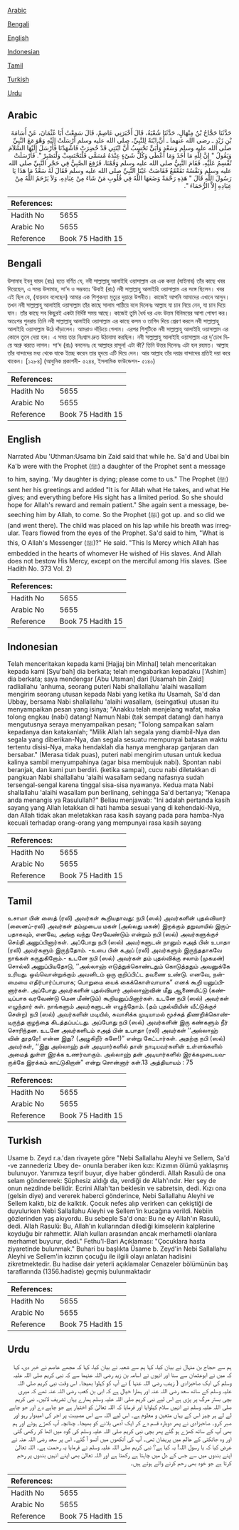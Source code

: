 [Arabic](#arabic)

[Bengali](#bengali)

[English](#english)

[Indonesian](#indonesian)

[Tamil](#tamil)

[Turkish](#turkish)

[Urdu](#urdu)

## Arabic


<div dir="rtl" lang="ar" style={{fontSize:'larger',backgroundColor:'#f8f9fa',padding:20}}>
حَدَّثَنَا حَجَّاجُ بْنُ مِنْهَالٍ، حَدَّثَنَا شُعْبَةُ، قَالَ أَخْبَرَنِي عَاصِمٌ، قَالَ سَمِعْتُ أَبَا عُثْمَانَ، عَنْ أُسَامَةَ بْنِ زَيْدٍ ـ رضى الله عنهما ـ أَنَّ ابْنَةً لِلنَّبِيِّ، صلى الله عليه وسلم أَرْسَلَتْ إِلَيْهِ وَهْوَ مَعَ النَّبِيِّ صلى الله عليه وسلم وَسَعْدٍ وَأُبَىٍّ نَحْسِبُ أَنَّ ابْنَتِي قَدْ حُضِرَتْ فَاشْهَدْنَا فَأَرْسَلَ إِلَيْهَا السَّلاَمَ وَيَقُولُ ‏"‏ إِنَّ لِلَّهِ مَا أَخَذَ وَمَا أَعْطَى وَكُلُّ شَىْءٍ عِنْدَهُ مُسَمًّى فَلْتَحْتَسِبْ وَلْتَصْبِرْ ‏"‏‏.‏ فَأَرْسَلَتْ تُقْسِمُ عَلَيْهِ، فَقَامَ النَّبِيُّ صلى الله عليه وسلم وَقُمْنَا، فَرُفِعَ الصَّبِيُّ فِي حَجْرِ النَّبِيِّ صلى الله عليه وسلم وَنَفْسُهُ تَقَعْقَعُ فَفَاضَتْ عَيْنَا النَّبِيِّ صلى الله عليه وسلم فَقَالَ لَهُ سَعْدٌ مَا هَذَا يَا رَسُولَ اللَّهِ قَالَ ‏"‏ هَذِهِ رَحْمَةٌ وَضَعَهَا اللَّهُ فِي قُلُوبِ مَنْ شَاءَ مِنْ عِبَادِهِ، وَلاَ يَرْحَمُ اللَّهُ مِنْ عِبَادِهِ إِلاَّ الرُّحَمَاءَ ‏"‏‏.‏
</div>
<div style={{backgroundColor:'#f8f9fa',padding:20, marginBottom: 10}}><table> <thead> <tr> <th>References:</th> <th></th> </tr> </thead> <tbody><tr><td>Hadith No</td><td>5655</td></tr><tr><td>Arabic No</td><td>5655</td></tr><tr><td>Reference</td><td>Book 75 Hadith 15</td></tr></tbody></table></div>

## Bengali


<div dir="ltr" lang="bn" style={{fontSize:'larger',backgroundColor:'#f8f9fa',padding:20}}>
উসামাহ ইবনু যায়দ (রাঃ) হতে বর্ণিত যে, নবী সাল্লাল্লাহু আলাইহি ওয়াসাল্লাম এর এক কন্যা (যাইনাব) তাঁর কাছে খবর দিয়েছেন, এ সময় উসামাহ, সা‘দ ও সম্ভবতঃ ‘উবাই (রাঃ) নবী সাল্লাল্লাহু আলাইহি ওয়াসাল্লাম এর সঙ্গে ছিলেন। খবর এই ছিল যে, (যায়নাব বলেছেন) আমার এক শিশুকন্যা মৃত্যুর দুয়ারে উপনীত। কাজেই আপনি আমাদের এখানে আসুন। তখন নবী সাল্লাল্লাহু আলাইহি ওয়াসাল্লাম তাঁর কাছে সালাম পাঠিয়ে বলে দিলেনঃ আল্লাহ যা চান নিয়ে নেন, যা চান দিয়ে যান। তাঁর কাছে সব কিছুরই একটা নির্দিষ্ট সময় আছে। কাজেই তুমি ধৈর্য ধর এবং উত্তম বিনিময়ের আশা পোষণ কর। অতঃপর পুনরায় তিনি নবী সাল্লাল্লাহু আলাইহি ওয়াসাল্লাম এর কাছে কসম ও তাগিদ দিয়ে প্রেরণ করলে নবী সাল্লাল্লাহু আলাইহি ওয়াসাল্লাম উঠে দাঁড়ালেন। আমরাও দাঁড়িয়ে গেলাম। এরপর শিশুটিকে নবী সাল্লাল্লাহু আলাইহি ওয়াসাল্লাম এর কোলে তুলে দেয়া হল। এ সময় তার নিঃশ্বাস দ্রুত উঠানামা করছিল। নবী সাল্লাল্লাহু আলাইহি ওয়াসাল্লাম এর দু’চোখ দিয়ে অশ্রু ঝরতে লাগল। সা‘দ (রাঃ) বললেনঃ হে আল্লাহর রাসূল! এটা কী? তিনি উত্তর দিলেনঃ এটা হল রহমত। আল্লাহ তাঁর বান্দাদের মধ্য থেকে যাকে ইচ্ছে করেন তার হৃদয়ে এটি দিয়ে দেন। আর আল্লাহ তাঁর দয়াদ্র বান্দাদের প্রতিই দয়া করে থাকেন। [১২৮৪] (আধুনিক প্রকাশনী- ৫২৪৪, ইসলামিক ফাউন্ডেশন- ৫১৪০)
</div>
<div style={{backgroundColor:'#f8f9fa',padding:20, marginBottom: 10}}><table> <thead> <tr> <th>References:</th> <th></th> </tr> </thead> <tbody><tr><td>Hadith No</td><td>5655</td></tr><tr><td>Arabic No</td><td>5655</td></tr><tr><td>Reference</td><td>Book 75 Hadith 15</td></tr></tbody></table></div>

## English


<div dir="ltr" lang="en" style={{fontSize:'larger',backgroundColor:'#f8f9fa',padding:20}}>
Narrated Abu 'Uthman:Usama bin Zaid said that while he. Sa'd and Ubai bin Ka'b were with the Prophet (ﷺ) a daughter of the Prophet sent a message to him, saying. 'My daughter is dying; please come to us." The Prophet (ﷺ) sent her his greetings and added "It is for Allah what He takes, and what He gives; and everything before His sight has a limited period. So she should hope for Allah's reward and remain patient." She again sent a message, beseeching him by Allah, to come. So the Prophet (ﷺ) got up. and so did we (and went there). The child was placed on his lap while his breath was irregular. Tears flowed from the eyes of the Prophet. Sa'd said to him, "What is this, O Allah's Messenger (ﷺ)?" He said. "This Is Mercy which Allah has embedded in the hearts of whomever He wished of His slaves. And Allah does not bestow His Mercy, except on the merciful among His slaves. (See Hadith No. 373 Vol. 2)
</div>
<div style={{backgroundColor:'#f8f9fa',padding:20, marginBottom: 10}}><table> <thead> <tr> <th>References:</th> <th></th> </tr> </thead> <tbody><tr><td>Hadith No</td><td>5655</td></tr><tr><td>Arabic No</td><td>5655</td></tr><tr><td>Reference</td><td>Book 75 Hadith 15</td></tr></tbody></table></div>

## Indonesian


<div dir="ltr" lang="id" style={{fontSize:'larger',backgroundColor:'#f8f9fa',padding:20}}>
Telah menceritakan kepada kami [Hajjaj bin Minhal] telah menceritakan kepada kami [Syu'bah] dia berkata; telah mengabarkan kepadaku ['Ashim] dia berkata; saya mendengar [Abu Utsman] dari [Usamah bin Zaid] radliallahu 'anhuma, seorang puteri Nabi shallallahu 'alaihi wasallam mengirim seorang utusan kepada Nabi yang ketika itu Usamah, Sa'd dan Ubbay, bersama Nabi shallallahu 'alaihi wasallam, (seingatku) utusan itu menyampaikan pesan yang isinya; "Anakku telah menjelang wafat, maka tolong engkau (nabi) datang! Namun Nabi (tak sempat datang) dan hanya mengutusnya seraya menyampaikan pesan; "Tolong sampaikan salam kepadanya dan katakanlah; "Milik Allah lah segala yang diambil-Nya dan segala yang diberikan-Nya, dan segala sesuatu mempunyai batasan waktu tertentu disisi-Nya, maka hendaklah dia hanya mengharap ganjaran dan bersabar." (Merasa tidak puas), puteri nabi mengirim utusan untuk kedua kalinya sambil menyumpahinya (agar bisa membujuk nabi). Spontan nabi beranjak, dan kami pun berdiri. (ketika sampai), cucu nabi diletakkan di pangkuan Nabi shallallahu 'alaihi wasallam sedang nafasnya sudah tersengal-sengal karena tinggal sisa-sisa nyawanya. Kedua mata Nabi shallallahu 'alaihi wasallam pun berlinang, sehingga Sa'd bertanya; "Kenapa anda menangis ya Rasulullah?" Beliau menjawab: "Ini adalah pertanda kasih sayang yang Allah letakkan di hati hamba sesuai yang di kehendaki-Nya, dan Allah tidak akan meletakkan rasa kasih sayang pada para hamba-Nya kecuali terhadap orang-orang yang mempunyai rasa kasih sayang
</div>
<div style={{backgroundColor:'#f8f9fa',padding:20, marginBottom: 10}}><table> <thead> <tr> <th>References:</th> <th></th> </tr> </thead> <tbody><tr><td>Hadith No</td><td>5655</td></tr><tr><td>Arabic No</td><td>5655</td></tr><tr><td>Reference</td><td>Book 75 Hadith 15</td></tr></tbody></table></div>

## Tamil


<div dir="ltr" lang="ta" style={{fontSize:'larger',backgroundColor:'#f8f9fa',padding:20}}>
உசாமா பின் ஸைத் (ரலி) அவர்கள் கூறியதாவது: நபி (ஸல்) அவர்களின் புதல்வியார் (ஸைனப்-ரலி) அவர்கள் தம்முடைய மகள் (அல்லது மகன்) இறக்கும் தறுவாயில் இருப்பதாகவும், எனவே, அங்கு வந்து சேரவேண்டும் என்றும் நபி (ஸல்) அவர்களுக்குச் செய்தி அனுப்பினார்கள். அப்போது நபி (ஸல்) அவர்களுடன் நானும் சஅத் பின் உபாதா (ரலி) அவர்களும் இருந்தோம். -உபை பின் கஅப் (ரலி) அவர்களும் இருந்ததாகவே நாங்கள் கருதுகிறோம்.- உடனே நபி (ஸல்) அவர்கள் தம் புதல்விக்கு சலாம் (முகமன்) சொல்லி அனுப்பியதோடு, ‘‘அல்லாஹ் எடுத்துக்கொண்டதும் கொடுத்ததும் அவனுக்கே உரியது. ஒவ்வொன்றுக்கும் அவனிடம் ஒரு குறிப்பிட்ட தவணை உண்டு. எனவே, நன்மையை எதிர்பார்ப்பாயாக; பொறுமை யைக் கைக்கொள்வாயாக” எனக் கூறி யனுப்பினார்கள். அப்போது அவர்களின் புதல்வியார் அல்லாஹ்வின் மீது ஆணையிட்டு (கண்டிப்பாக வரவேண்டு மென மீண்டும்) கூறியனுப்பினார்கள். உடனே நபி (ஸல்) அவர்கள் எழுந்தார் கள். நாங்களும் அவர்களுடன் எழுந்தோம். (தம் புதல்வியின் வீட்டுக்குச் சென்ற) நபி (ஸல்) அவர்களின் மடியில், சுவாசிக்க முடியாமல் மூச்சுத் திணறிக்கொண்டிருந்த குழந்தை கிடத்தப்பட்டது. அப்போது நபி (ஸல்) அவர்களின் இரு கண்களும் நீர் சொரிந்தன. உடனே அவர்களிடம் சஅத் பின் உபாதா (ரலி) அவர்கள் ‘‘அல்லாஹ் வின் தூதரே! என்ன இது? (அழுகிறீர் களே!)” என்று கேட்டார்கள். அதற்கு நபி (ஸல்) அவர்கள், ‘‘இது அல்லாஹ் தன் அடியார்களில் தான் நாடியவர்களின் உள்ளங்களில் அமைத் துள்ள இரக்க உணர்வாகும். அல்லாஹ் தன் அடியார்களில் இரக்கமுடையவருக்கே இரக்கம் காட்டுகிறான்” என்று சொன்னார் கள்.13 அத்தியாயம் : 75
</div>
<div style={{backgroundColor:'#f8f9fa',padding:20, marginBottom: 10}}><table> <thead> <tr> <th>References:</th> <th></th> </tr> </thead> <tbody><tr><td>Hadith No</td><td>5655</td></tr><tr><td>Arabic No</td><td>5655</td></tr><tr><td>Reference</td><td>Book 75 Hadith 15</td></tr></tbody></table></div>

## Turkish


<div dir="ltr" lang="tr" style={{fontSize:'larger',backgroundColor:'#f8f9fa',padding:20}}>
Usame b. Zeyd r.a.'dan rivayete göre "Nebi Sallallahu Aleyhi ve Sellem, Sa'd -ve zannederiz Ubey de- onunla beraber iken kızı: Kızımın ölümü yaklaşmış bulunuyor. Yanımıza teşrif buyur, diye haber gönderdi. Allah Rasulü de ona selam göndererek: Şüphesiz aldığı da, verdiği de Allah'ındır. Her şey de onun nezdinde bellidir. Ecrini Allah'tan beklesin ve sabretsin, dedi. Kızı ona (gelsin diye) and vererek haberci gönderince, Nebi Sallallahu Aleyhi ve Sellem kalktı, biz de kalktık. Çocuk nefes alıp verirken can çekiştiği de duyulurken Nebi Sallallahu Aleyhi ve Sellem'in kucağına verildi. Nebiin gözlerinden yaş akıyordu. Bu sebeple Sa'd ona: Bu ne ey Allah'ın Rasulü, dedi. Allah Rasulü: Bu, Allah'ın kullarından dilediği kimselerin kalplerine koyduğu bir rahmettir. Allah kulları arasından ancak merhametli olanlara merhamet buyurur, dedi." Fethu'l-Bari Açıklaması: "Çocuklara hasta ziyaretinde bulunmak." Buhari bu başlıkta Üsame b. Zeyd'in Nebi Sallallahu Aleyhi ve Sellem'in kızının çocuğu ile ilgili olayı anlatan hadisini zikretmektedir. Bu hadise dair yeterli açıklamalar Cenazeler bölümünün baş taraflarında (1356.hadiste) geçmiş bulunmaktadır
</div>
<div style={{backgroundColor:'#f8f9fa',padding:20, marginBottom: 10}}><table> <thead> <tr> <th>References:</th> <th></th> </tr> </thead> <tbody><tr><td>Hadith No</td><td>5655</td></tr><tr><td>Arabic No</td><td>5655</td></tr><tr><td>Reference</td><td>Book 75 Hadith 15</td></tr></tbody></table></div>

## Urdu


<div dir="rtl" lang="ur" style={{fontSize:'larger',backgroundColor:'#f8f9fa',padding:20}}>
ہم سے حجاج بن منہال نے بیان کیا، کہا ہم سے شعبہ نے بیان کیا، کہا کہ مجھے عاصم نے خبر دی، کہا کہ میں نے ابوعثمان سے سنا اور انہوں نے اسامہ بن زید رضی اللہ عنہما سے کہ نبی کریم صلی اللہ علیہ وسلم کی ایک صاحبزادی ( زینب رضی اللہ عنہا ) نے آپ کو کہلوا بھیجا۔ اس وقت نبی کریم صلی اللہ علیہ وسلم کے ساتھ سعد رضی اللہ عنہ اور ہمارا خیال ہے کہ ابی بن کعب رضی اللہ عنہ تھے کہ میری بچی بستر مرگ پر پڑی ہے اس لیے نبی کریم صلی اللہ علیہ وسلم ہمارے یہاں تشریف لائیں۔ نبی کریم صلی اللہ علیہ وسلم نے انہیں سلام کہلوایا اور فرمایا کہ اللہ تعالیٰ کو اختیار ہے جو چاہے دے اور جو چاہے لے لے ہر چیز اس کے یہاں متعین و معلوم ہے۔ اس لیے اللہ سے اس مصیبت پر اجر کی امیدوار رہو اور صبر کرو۔ صاحبزادی نے پھر دوبارہ قسم دے کر ایک آدمی بلانے کو بھیجا۔ چنانچہ آپ کھڑے ہوئے اور ہم بھی آپ کے ساتھ کھڑے ہو گئے پھر بچی نبی کریم صلی اللہ علیہ وسلم کی گود میں اٹھا کر رکھی گئی اور وہ جانکنی کے عالم میں پریشان تھی۔ آپ کی آنکھوں میں آنسو آ گئے۔ اس پر سعد رضی اللہ عنہ نے عرض کیا کہ یا رسول اللہ! یہ کیا ہے؟ نبی کریم صلی اللہ علیہ وسلم نے فرمایا یہ رحمت ہے۔ اللہ تعالیٰ اپنے بندوں میں سے جس کے دل میں چاہتا ہے رکھتا ہے اور اللہ تعالیٰ بھی اپنے انہیں بندوں پر رحم کرتا ہے جو خود بھی رحم کرنے والے ہوتے ہیں۔
</div>
<div style={{backgroundColor:'#f8f9fa',padding:20, marginBottom: 10}}><table> <thead> <tr> <th>References:</th> <th></th> </tr> </thead> <tbody><tr><td>Hadith No</td><td>5655</td></tr><tr><td>Arabic No</td><td>5655</td></tr><tr><td>Reference</td><td>Book 75 Hadith 15</td></tr></tbody></table></div>